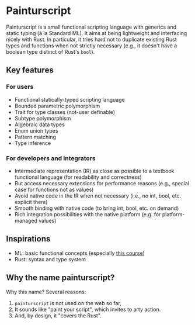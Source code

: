 # Painturscript

Painturscript is a small functional scripting language with generics and static typing (à la Standard ML).
It aims at being lightweight and interfacing nicely with Rust.
In particular, it tries hard not to duplicate existing Rust types and functions when not strictly necessary (e.g., it doesn't have a boolean type distinct of Rust's `bool`).

## Key features

### For users

* Functional statically-typed scripting language
* Bounded parametric polymorphism
* Trait for type classes (not-user definable)
* Subtype polymorphism
* Algebraic data types
* Enum union types
* Pattern matching
* Type inference

### For developers and integrators

* Intermediate representation (IR) as close as possible to a textbook functional language (for readability and correctness)
* But access necessary extensions for performance reasons (e.g., special case for functions not as values)
* Avoid native code in the IR when not necessary (i.e., no int, bool, etc. explicit there)
* Smooth binding with native code (to bring int, bool, etc. on demand)
* Rich integration possibilities with the native platform (e.g. for platform-managed values)

## Inspirations

* ML: basic functional concepts (especially [this course](https://pauillac.inria.fr/~remy/mpri/))
* Rust: syntax and type system

## Why the name painturscript?

Why this name? Several reasons:

1. `painturscript` is not used on the web so far,
2. It sounds like "paint your script", which invites to arty action.
3. And, by design, it "covers the Rust".
